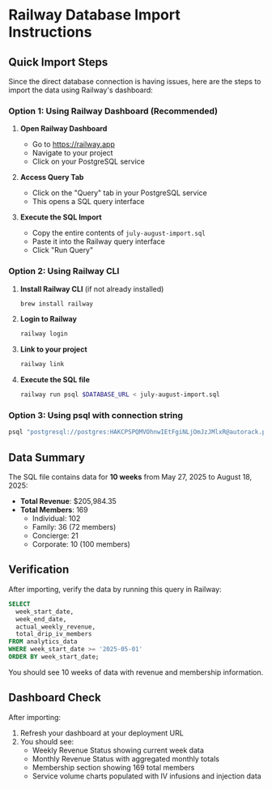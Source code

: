 # Railway Database Import Instructions

## Quick Import Steps

Since the direct database connection is having issues, here are the steps to import the data using Railway's dashboard:

### Option 1: Using Railway Dashboard (Recommended)

1. **Open Railway Dashboard**
   - Go to https://railway.app
   - Navigate to your project
   - Click on your PostgreSQL service

2. **Access Query Tab**
   - Click on the "Query" tab in your PostgreSQL service
   - This opens a SQL query interface

3. **Execute the SQL Import**
   - Copy the entire contents of `july-august-import.sql`
   - Paste it into the Railway query interface
   - Click "Run Query"

### Option 2: Using Railway CLI

1. **Install Railway CLI** (if not already installed)
   ```bash
   brew install railway
   ```

2. **Login to Railway**
   ```bash
   railway login
   ```

3. **Link to your project**
   ```bash
   railway link
   ```

4. **Execute the SQL file**
   ```bash
   railway run psql $DATABASE_URL < july-august-import.sql
   ```

### Option 3: Using psql with connection string

```bash
psql "postgresql://postgres:HAKCPSPQMVOhnwIEtFgiNLjOmJzJMlxR@autorack.proxy.rlwy.net:16513/railway?sslmode=require" < july-august-import.sql
```

## Data Summary

The SQL file contains data for **10 weeks** from May 27, 2025 to August 18, 2025:

- **Total Revenue**: $205,984.35
- **Total Members**: 169
  - Individual: 102
  - Family: 36 (72 members)
  - Concierge: 21
  - Corporate: 10 (100 members)

## Verification

After importing, verify the data by running this query in Railway:

```sql
SELECT 
  week_start_date,
  week_end_date,
  actual_weekly_revenue,
  total_drip_iv_members
FROM analytics_data
WHERE week_start_date >= '2025-05-01'
ORDER BY week_start_date;
```

You should see 10 weeks of data with revenue and membership information.

## Dashboard Check

After importing:
1. Refresh your dashboard at your deployment URL
2. You should see:
   - Weekly Revenue Status showing current week data
   - Monthly Revenue Status with aggregated monthly totals
   - Membership section showing 169 total members
   - Service volume charts populated with IV infusions and injection data